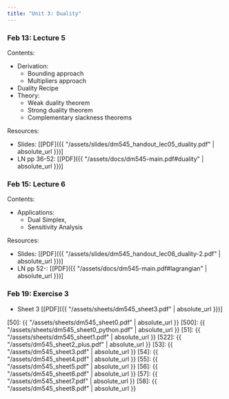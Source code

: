 ```yaml
---
title: "Unit 3: Duality" 
---
```



### Feb 13: Lecture 5


Contents:  
- Derivation: 
  - Bounding approach
  - Multipliers approach
- Duality Recipe
- Theory: 
  - Weak duality theorem
  - Strong duality theorem
  - Complementary slackness theorems


Resources:
- Slides: [[PDF]({{ "/assets/slides/dm545_handout_lec05_duality.pdf" | absolute_url }})]
- LN pp 36-52: [[PDF]({{ "/assets/docs/dm545-main.pdf#duality" | absolute_url }})]


### Feb 15: Lecture 6

Contents:
- Applications: 
  - Dual Simplex, 
  - Sensitivity Analysis

Resources:
- Slides: [[PDF]({{ "/assets/slides/dm545_handout_lec06_duality-2.pdf" | absolute_url }})]
- LN pp 52-: [[PDF]({{ "/assets/docs/dm545-main.pdf#lagrangian" | absolute_url }})]
  

### Feb 19: Exercise 3

- Sheet 3 [[PDF]({{ "/assets/sheets/dm545_sheet3.pdf" | absolute_url }})]

<!-- **Exercises**{: .label .label-purple } -->

<!--
: **Lab**{: .label .label-purple } [Intro to Java](#)

: [Tracing, IntLists, & Recursion](#)
  : [2.1](#)
: **HW 1 due**{: .label .label-red }
-->




[50]: {{ "/assets/sheets/dm545_sheet0.pdf" | absolute_url }}
[500]: {{ "/assets/sheets/dm545_sheet0_python.pdf" | absolute_url }}
[51]: {{ "/assets/sheets/dm545_sheet1.pdf" | absolute_url }}
[522]: {{ "/assets/dm545_sheet2_plus.pdf" | absolute_url }}
[53]: {{ "/assets/dm545_sheet3.pdf" | absolute_url }}
[54]: {{ "/assets/dm545_sheet4.pdf" | absolute_url }}
[55]: {{ "/assets/dm545_sheet5.pdf" | absolute_url }}
[56]: {{ "/assets/dm545_sheet6.pdf" | absolute_url }}
[57]: {{ "/assets/dm545_sheet7.pdf" | absolute_url }}
[58]: {{ "/assets/dm545_sheet8.pdf" | absolute_url }}